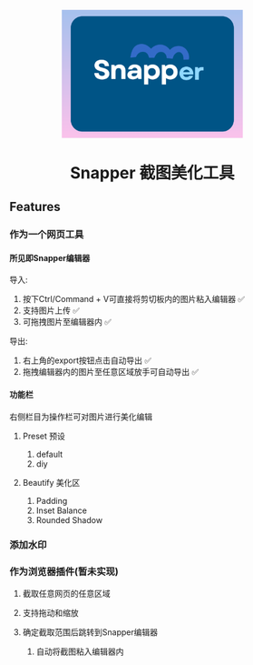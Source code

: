 <div style="width: 100%;text-align: center;margin-top: 20px">
   <img
      title="Snapper logo"
      alt="Snapper logo"
      src="./src/assets/logo.png"
      align="center"
      style="width: 20rem"
   />
   <h1 align="center">Snapper 截图美化工具</h1>
</div>

## Features

### 作为一个网页工具

#### 所见即Snapper编辑器

导入:

1.  按下Ctrl/Command + V可直接将剪切板内的图片粘入编辑器 ✅
2.  支持图片上传 ✅
3.  可拖拽图片至编辑器内 ✅

导出:

1.  右上角的export按钮点击自动导出 ✅
2.  拖拽编辑器内的图片至任意区域放手可自动导出 ✅

#### 功能栏

右侧栏目为操作栏可对图片进行美化编辑

1. Preset 预设

   1. default
   2. diy

2. Beautify 美化区

   1. Padding
   2. Inset Balance
   3. Rounded Shadow

### 添加水印

### 作为浏览器插件(暂未实现)

1. 截取任意网页的任意区域
2. 支持拖动和缩放
3. 确定截取范围后跳转到Snapper编辑器

   1. 自动将截图粘入编辑器内
